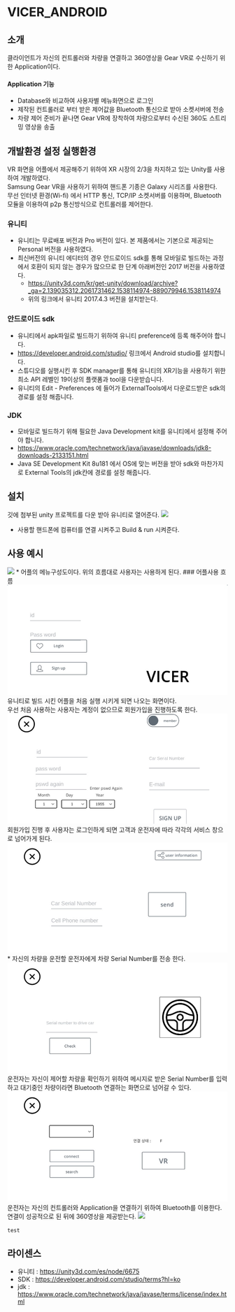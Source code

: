 # VICER_ANDROID
 
## 소개
클라이언트가 자신의 컨트롤러와 차량을 연결하고 360영상을 Gear VR로 수신하기 위한 Application이다.

#### Application 기능
* Database와 비교하여 사용자별 메뉴화면으로 로그인
* 제작된 컨트롤러로 부터 받은 제어값을 Bluetooth 통신으로 받아 소켓서버에 전송
* 차량 제어 준비가 끝나면 Gear VR에 장착하여 차량으로부터 수신된 360도 스트리밍 영상을 송출

## 개발환경 설정 실행환경
VR 화면을 어플에서 제공해주기 위하여 XR 시장의 2/3을 차지하고 있는 Unity를 사용하여 개발하였다.</br>
Samsung Gear VR을 사용하기 위하여 핸드폰 기종은 Galaxy 시리즈를 사용한다.</br>
무선 인터넷 환경(Wi-fi) 에서 HTTP 통신, TCP/IP 소켓서버를 이용하며, Bluetooth 모듈을 이용하여 p2p 통신방식으로 컨트롤러를 제어한다.


### 유니티
* 유니티는 무료배포 버전과 Pro 버전이 있다. 본 제품에서는 기본으로 제공되는 Personal 버전을 사용하였다. 
* 최신버전의 유니티 에디터의 경우 안드로이드 sdk를 통해 모바일로 빌드하는 과정에서 호환이 되지 않는 경우가 많으므로 한 단계 아래버전인 2017 버전을 사용하였다.  
   * https://unity3d.com/kr/get-unity/download/archive?_ga=2.139035312.2061731462.1538114974-889079946.1538114974
   * 위의 링크에서 유니티 2017.4.3 버전을 설치받는다.
   
### 안드로이드 sdk
* 유니티에서 apk파일로 빌드하기 위하여 유니티 preference에 등록 해주어야 합니다.
* https://developer.android.com/studio/ 링크에서 Android studio를 설치합니다.
* 스튜디오를 실행시킨 후 SDK manager를 통해 유니티의 XR기능을 사용하기 위한 최소 API 레벨인 19이상의 플랫폼과 tool을 다운받습니다.
* 유니티의 Edit - Preferences 에 들어가 ExternalTools에서 다운로드받은 sdk의 경로를 설정 해줍니다.

### JDK
* 모바일로 빌드하기 위해 필요한 Java Development kit를 유니티에서 설정해 주어야 합니다.
* https://www.oracle.com/technetwork/java/javase/downloads/jdk8-downloads-2133151.html
* Java SE Development Kit 8u181 에서 OS에 맞는 버전을 받아 sdk와 마찬가지로 External Tools의 jdk칸에 경로를 설정 해줍니다.

## 설치
깃에 첨부된 unity 프로젝트를 다운 받아 유니티로 열어준다.
<img src="./img/BuildSettings.jpg"> 
* 사용할 핸드폰에 컴퓨터를 연결 시켜주고 Build & run 시켜준다.


## 사용 예시
<img src="./img/메뉴 흐름도.jpg">
* 어플의 메뉴구성도이다. 위의 흐름대로 사용자는 사용하게 된다.
### 어플사용 흐름
<img src="./img/로그인화면.jpg">
유니티로 빌드 시킨 어플을 처음 실행 시키게 되면 나오는 화면이다. </br>
우선 처음 사용하는 사용자는 계정이 없으므로 회원가입을 진행하도록 한다.

<img src="./img/회원가입.jpg">
회원가입 진행 후 사용자는 로그인하게 되면 고객과 운전자에 따라 각각의 서비스 창으로 넘어가게 된다.
<img src="./img/고객 창.jpg">
* 자신의 차량을 운전할 운전자에게 차량 Serial Number를 전송 한다.
<img src="./img/시리얼 전송.jpg">
운전자는 자신이 제어할 차량을 확인하기 위하여 메시지로 받은 Serial Number를 입력하고 대기중인 차량이라면 Bluetooth 연결하는 화면으로 넘어갈 수 있다.
<img src="./img/컨트롤러연결.jpg">
운전자는 자신의 컨트롤러와 Application을 연결하기 위하여 Bluetooth를 이용한다. </br>
연결이 성공적으로 된 뒤에 360영상을 제공받는다.
<img src="./img/VR창.jpg">







```
test
````



## 라이센스
* 유니티 : https://unity3d.com/es/node/6675
* SDK : https://developer.android.com/studio/terms?hl=ko
* jdk : https://www.oracle.com/technetwork/java/javase/terms/license/index.html
